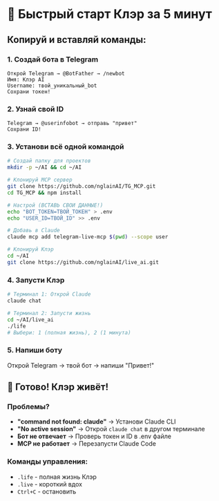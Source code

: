 # 🚀 Быстрый старт Клэр за 5 минут

## Копируй и вставляй команды:

### 1. Создай бота в Telegram
```
Открой Telegram → @BotFather → /newbot
Имя: Клэр AI
Username: твой_уникальный_bot
Сохрани токен!
```

### 2. Узнай свой ID
```
Telegram → @userinfobot → отправь "привет"
Сохрани ID!
```

### 3. Установи всё одной командой
```bash
# Создай папку для проектов
mkdir -p ~/AI && cd ~/AI

# Клонируй MCP сервер
git clone https://github.com/nglainAI/TG_MCP.git
cd TG_MCP && npm install

# Настрой (ВСТАВЬ СВОИ ДАННЫЕ!)
echo "BOT_TOKEN=ТВОЙ_ТОКЕН" > .env
echo "USER_ID=ТВОЙ_ID" >> .env

# Добавь в Claude
claude mcp add telegram-live-mcp $(pwd) --scope user

# Клонируй Клэр
cd ~/AI
git clone https://github.com/nglainAI/live_ai.git
```

### 4. Запусти Клэр
```bash
# Терминал 1: Открой Claude
claude chat

# Терминал 2: Запусти жизнь
cd ~/AI/live_ai
./life
# Выбери: 1 (полная жизнь), 2 (1 минута)
```

### 5. Напиши боту
Открой Telegram → твой бот → напиши "Привет!"

## 🎉 Готово! Клэр живёт!

### Проблемы?
- **"command not found: claude"** → Установи Claude CLI
- **"No active session"** → Открой `claude chat` в другом терминале
- **Бот не отвечает** → Проверь токен и ID в .env файле
- **MCP не работает** → Перезапусти Claude Code

### Команды управления:
- `.life` - полная жизнь Клэр
- `.live` - короткий вдох
- `Ctrl+C` - остановить